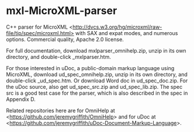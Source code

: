 mxl-MicroXML-parser
===================

C++ parser for MicroXML &lt;http://dvcs.w3.org/hg/microxml/raw-file/tip/spec/microxml.html> with SAX and expat modes, and numerous options.  Commercial quality, Apache 2.0 license.

For full documentation, download mxlparser_omnihelp.zip, unzip in its own directory, and double-click \_mxlparser.htm.

For those interested in uDoc, a public-domain markup language using MicroXML, download ud_spec_omnihelp.zip, unzip in its own directory, and double-click \_ud_spec.htm.  Or download Word doc in ud_spec_doc.zip.  For the uDoc source, also get ud_spec_src.zip and ud_spec_lib.zip.  The spec src is a good test case for the parser, which is also described in the spec in Appendix D.

Related repositories here are for OmniHelp at &lt;https://github.com/jeremygriffith/OmniHelp&gt; and for uDoc at &lt;https://github.com/jeremygriffith/uDoc-Document-Markup-Language&gt;.

